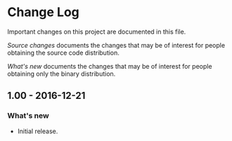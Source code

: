 Change Log
==========

Important changes on this project are documented in this file.

*Source changes* documents the changes that may be of interest for people
obtaining the source code distribution.

*What's new* documents the changes that may be of interest for people obtaining
only the binary distribution.

1.00 - 2016-12-21
-----------------

### What's new

- Initial release.

